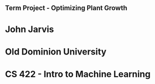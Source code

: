 ## Term Project - Optimizing Plant Growth
# John Jarvis
# Old Dominion University
# CS 422 - Intro to Machine Learning
